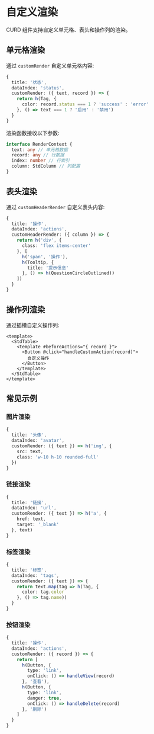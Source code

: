 # 自定义渲染

CURD 组件支持自定义单元格、表头和操作列的渲染。

## 单元格渲染

通过 `customRender` 自定义单元格内容:

```ts
{
  title: '状态',
  dataIndex: 'status',
  customRender: ({ text, record }) => {
    return h(Tag, {
      color: record.status === 1 ? 'success' : 'error'
    }, () => text === 1 ? '启用' : '禁用')
  }
}
```

渲染函数接收以下参数:

```ts
interface RenderContext {
  text: any // 单元格数据
  record: any // 行数据
  index: number // 行索引
  column: StdColumn // 列配置
}
```

## 表头渲染

通过 `customHeaderRender` 自定义表头内容:

```ts
{
  title: '操作',
  dataIndex: 'actions',
  customHeaderRender: ({ column }) => {
    return h('div', {
      class: 'flex items-center'
    }, [
      h('span', '操作'),
      h(Tooltip, {
        title: '提示信息'
      }, () => h(QuestionCircleOutlined))
    ])
  }
}
```

## 操作列渲染

通过插槽自定义操作列:

```vue
<template>
  <StdTable>
    <template #beforeActions="{ record }">
      <Button @click="handleCustomAction(record)">
        自定义操作
      </Button>
    </template>
  </StdTable>
</template>
```

## 常见示例

### 图片渲染

```ts
{
  title: '头像',
  dataIndex: 'avatar',
  customRender: ({ text }) => h('img', {
    src: text,
    class: 'w-10 h-10 rounded-full'
  })
}
```

### 链接渲染

```ts
{
  title: '链接',
  dataIndex: 'url',
  customRender: ({ text }) => h('a', {
    href: text,
    target: '_blank'
  }, text)
}
```

### 标签渲染

```ts
{
  title: '标签',
  dataIndex: 'tags',
  customRender: ({ text }) => {
    return text.map(tag => h(Tag, {
      color: tag.color
    }, () => tag.name))
  }
}
```

### 按钮渲染

```ts
{
  title: '操作',
  dataIndex: 'actions',
  customRender: ({ record }) => {
    return [
      h(Button, {
        type: 'link',
        onClick: () => handleView(record)
      }, '查看'),
      h(Button, {
        type: 'link',
        danger: true,
        onClick: () => handleDelete(record)
      }, '删除')
    ]
  }
}
```
